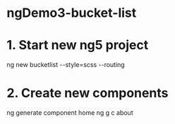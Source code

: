 # ngDemo3-bucket-list

# 1. Start new ng5 project
ng new bucketlist --style=scss --routing

# 2. Create new components
ng generate component home
ng g c about